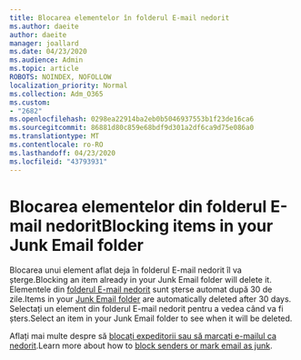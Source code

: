 ```yaml
---
title: Blocarea elementelor în folderul E-mail nedorit
ms.author: daeite
author: daeite
manager: joallard
ms.date: 04/23/2020
ms.audience: Admin
ms.topic: article
ROBOTS: NOINDEX, NOFOLLOW
localization_priority: Normal
ms.collection: Adm_O365
ms.custom:
- "2682"
ms.openlocfilehash: 0298ea22914ba2eb0b5046937553b1f23de16ca6
ms.sourcegitcommit: 86881d80c859e68bdf9d301a2df6ca9d75e086a0
ms.translationtype: MT
ms.contentlocale: ro-RO
ms.lasthandoff: 04/23/2020
ms.locfileid: "43793931"
---
```

# <a name="blocking-items-in-your-junk-email-folder"></a><span data-ttu-id="8b3bc-102">Blocarea elementelor din folderul E-mail nedorit</span><span class="sxs-lookup"><span data-stu-id="8b3bc-102">Blocking items in your Junk Email folder</span></span>

<span data-ttu-id="8b3bc-103">Blocarea unui element aflat deja în folderul E-mail nedorit îl va șterge.</span><span class="sxs-lookup"><span data-stu-id="8b3bc-103">Blocking an item already in your Junk Email folder will delete it.</span></span> <span data-ttu-id="8b3bc-104">Elementele din [folderul E-mail nedorit](https://outlook.live.com/mail/junkemail) sunt șterse automat după 30 de zile.</span><span class="sxs-lookup"><span data-stu-id="8b3bc-104">Items in your [Junk Email folder](https://outlook.live.com/mail/junkemail) are automatically deleted after 30 days.</span></span> <span data-ttu-id="8b3bc-105">Selectați un element din folderul E-mail nedorit pentru a vedea când va fi șters.</span><span class="sxs-lookup"><span data-stu-id="8b3bc-105">Select an item in your Junk Email folder to see when it will be deleted.</span></span>

<span data-ttu-id="8b3bc-106">Aflați mai multe despre să [blocați expeditorii sau să marcați e-mailul ca nedorit](https://support.office.com/article/a3ece97b-82f8-4a5e-9ac3-e92fa6427ae4).</span><span class="sxs-lookup"><span data-stu-id="8b3bc-106">Learn more about how to [block senders or mark email as junk](https://support.office.com/article/a3ece97b-82f8-4a5e-9ac3-e92fa6427ae4).</span></span>